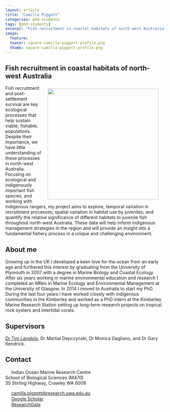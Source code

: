 ```yaml
---
layout: article
title: "Camilla Piggott"
categories: phd-students
tags: [phd-students]
excerpt: "Fish recruitment in coastal habitats of north-west Australia"
image:
  feature: 
  teaser: square-camilla-piggott-profile.png
  thumb: square-camilla-piggott-profile.png
---
```

## Fish recruitment in coastal habitats of north-west Australia
<img src='/images/square-camilla-piggott-profile.png' align='right' width="350" hspace="20" vspace="10">
Fish recruitment and post-settlement survival are key ecological processes that help sustain viable, fishable, populations. Despite their importance, we have little understanding of these processes in north-west Australia. Focusing on ecological and indigenously important fish species, and working with indigenous rangers, my project aims to explore, temporal variation in recruitment processes; spatial variation in habitat use by juveniles; and quantify the relative significance of different habitats to juvenile fish throughout north-west Australia. These data will help inform indigenous management strategies in the region and will provide an insight into a fundamental fishery process in a unique and challenging environment. 

## About me
Growing up in the UK I developed a keen love for the ocean from an early age and furthered this interest by graduating from the University of Plymouth in 2007 with a degree in Marine Biology and Coastal Ecology. After six years working in marine environmental education and research I completed an MRes in Marine Ecology and Environmental Management at the University of Glasgow. In 2014 I moved to Australia to start my PhD. During the last four years I have worked closely with indigenous communities in the Kimberley and worked as a PhD intern at the Kimberley Marine Research Station setting up long-term research projects on tropical rock oysters and intertidal corals.

## Supervisors
[Dr Tim Langlois](https://uwamegfisheries.github.io/researchers/tim-langlois/ "Tim Langlois"), Dr Martial Depczynski, Dr Monica Gagliano, and Dr Gary Kendrick.

## Contact
<img src='/images/icons/building-regular.svg' width="15px"> Indian Ocean Marine Research Centre <br>
School of Biological Sciences (M470)<br>
35 Stirling Highway, Crawley WA 6009</p>

<img src='/images/icons/envelope-regular.svg' width="15px"> <a href="mailto:camilla.piggott@research.uwa.edu.au ">camilla.piggott@research.uwa.edu.au </a><br>
<img src='/images/icons/google-brands.svg' width="15px"> <a href="https://scholar.google.com/citations?hl=en&view_op=list_works&authuser=2&gmla=AJsN-F6SSOss6B5B00lVgV2H7Nub_UdW924_bkVYyFG6d929RJTkwhZok5Ap7kp5pXia4t4RAg6Vv1qrpB1zhchiSgBU-umq_g&user=jbDLExEAAAAJ">Google Scholar</a><br>
<img src='/images/icons/researchgate-brands.svg' width="15px"> <a href="https://www.researchgate.net/profile/Camilla_Piggott"> ResearchGate</a><br>
